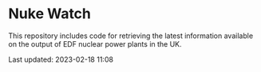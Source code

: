# Nuke Watch

This repository includes code for retrieving the latest information available on the output of EDF nuclear power plants in the UK.

Last updated: 2023-02-18 11:08